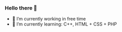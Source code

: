 ### Hello there 👋

- 🔭 I’m currently working in free time
- 🌱 I’m currently learning: C++, HTML + CSS + PHP
